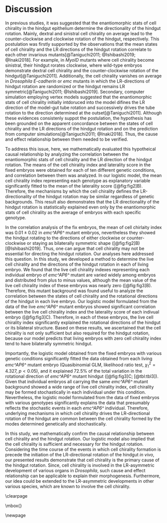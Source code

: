 # Discussion

In previous studies, it was suggested that the enantiomorphic stats of cell chirality in the hindgut epithelium determine the directionality of the hindgut rotation.
Mainly, dextral and sinistral cell chirality on average lead to the counter-clockwise and clockwise rotation of the hindgut, respectively.
This postulation was firstly supported by the observations that the mean states of cell chirality and the LR directions of the hindgut rotation correlate to each other invarious mutants[@Taniguchi2011; @Ishibashi2019; @Inaki2018].
For example, in *MyoID* mutants where cell chirality become sinistral, their hindgut rorates clockwise, where wild-type embryos demonstrate dextral cell chirality and the counter-clockwise rotation of the hindgut[@Taniguchi2011].
Additionally, the cell chirality vanishes on average in *Drosophila E-cadherin* or *emc* mutants in which the LR-directions of hindgut rotation are randomized or the hindgut remains LR symmetric[@Taniguchi2011; @Ishibashi2019].
Secondary, computer simulation employing vertex models suggested that the enantiomorphic stats of cell chirality initially intdoruced into the model difines the LR direction of the model-gut tube rotation and successively drives the tube rotation to the direction determined at the outset[@Taniguchi2011].
Although these evidences consistenly suppot the postulation, the hypothesis has been grounded on the apparent concordance between the states of cell chirality and the LR directions of the hindgut rotation and on the prediction from computer simulations[@Taniguchi2011; @Inaki2018].
Thus, the cause and effect relationship between them needed to be verified.

To address this issue, here, we mathematically evaluated this hypotheical causal relationship by analyzing the correlation between the enantiomorphic stats of cell chirality and the LR direction of the hindgut rotation.
The means of the cell chirality index and laterality score in the fixed embryos were obtained for each of ten different genetic conditions, and correlation between them was analyzed.
In our logistic model, the mean cell chirality index representing each genotype as explanatory variable significantly fitted to the mean of the laterality score ([@fig:fig2]B).
Therefore, the mechanisms by which the cell chirality defines the LR-directionality of the hindgut rotation may be similar regardless of genetic backgrounds.
This result also demonstrates that the LR directionality of the hindgut rotation is statistically explained even only by the enantiomorphic stats of cell chirality as the average of embryos with each specific genotype.

In the correlation analysis of the fix embryos, the mean of cell chirlaity index was $0.01 \pm 0.02$ in *emc^AP6^* mutant embryos, nevertheless they showed the hindgut rotating to the directions of either clockwise or counter-clockwise or staying as bilaterally symmetric shape ([@fig:fig2]B)[@Ishibashi2019].
Thus, one can argue that cell chirality may not be essential for directing the hindgut rotation.
Our analyses here addressed this question.
In this study, we developed a method to determine the live cell chirality and the directions of the hindgut rotation in each of living embryo.
We found that the live cell chirality indexes representing each individual embryo of *emc^AP6^* mutant are varied widely among embryos and distributed from plus to minus values, although the mean value of the live cell chirality index of these embryos was nearly zero ([@fig:fig3]B).
Therefore, this mutant background was found useful to analyze the correlation between the states of cell chirality and the rotational directions of the hindgut in each live embryo.
Our logistic model formulated from the data of the live *emc^AP6^* mutant embryos showed significant correlation between the live cell chirality index and the laterality score of each indivual embryo ([@fig:fig3]C).
Therefore, in each of these embryos, the live cell chirality index significantly explained the rotational directions of the hindgut or its bilateral structure.
Based on these results, we ascertained that the cell chirality is not only sufficient but also required for the hindgut rotation, because our model predicts that living embryos with zero cell chirality index tend to have bilaterally symmetric hindgut.

Importantly, the logistic model obtained from the fixed embryos with various genetic conditions significantly fitted the data obtained from each living *emc^AP6^* mutant embryo
(Quasibinomial GLM, likelihood ratio test, $\chi^{2}_{1} = 4.327$, $p < 0.05$), and it explained 72.5% of the total variation in the rotational direction of *emc^AP6^* mutant hindgut ([@fig:fig3]C; [@tbl:tbl3]).
Given that individual embryos all carrying the same *emc^AP6^* mutant background showed a wide range of live cell chirality index, cell chirality may be formed stochastically in each individual under this condition.
Nevertheless, the logistic model formulated from the data of fixed embryos with various genotypes significantly explains the data that presumably reflects the stochastic events in each *emc^AP6^* individual.
Therefore, underlying mechanisms in which cell chirality drives the LR-directional rotation of the hindgut are common between the cell chirality formed by the modes determined genetically and stochastically.

In this study, we mathematically confirm the causal relationship between cell chirality and the hindgut rotation.
Our logistic model also implied that the cell chirality is sufficient and necessary for the hindgut rotation.
Considering the time course of the events in which cell chirality formation is precede the initiation of the LR-directional rotation of the hindgut *in vivo*, our presented results demonstrate that cell chirality is the primary cause of the hindgut rotation.
Since, cell chirality is involved in the LR-asymmetric development of various organs in *Drosophila*, such cause and effect relationship can be applicable to explain their morphogenesis.
Furthermore, our idea could be extended to the LR-asymmetric developments in other various species, which are known to involve the cell chirality.

\clearpage

\mbox{}

\newpage

<!--
0_metadata/meta0.md
0_metadata/meta1.md
1_abstract.md
2_introduction.md
3_procedures.md
4_results.md
5_discussion.md
6_figs.md
7_supplements.md
8_acknowledgements.md
9_references.md
-->
